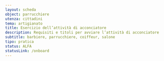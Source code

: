 ```yaml
---
layout: scheda
object: parrucchiere
utenza: cittadini
tema: artigianato
title: Esercizio dell’attività di acconciatore
description: Requisiti e titoli per avviare l’attività di acconciatore
subtitle: barbiere, parrucchiere, coiffeur, salone
tipo: pratica
status: ALFA
statusLink: /onboard
---
```

